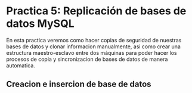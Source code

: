# Practica 5: Replicación de bases de datos MySQL

En esta practica veremos como hacer copias de seguridad de nuestras bases de datos y clonar informacion manualmente, asi como crear una estructura maestro-esclavo entre dos máquinas para poder hacer los procesos de copia y sincronizacion de bases de datos de manera automatica.

## Creacion e insercion de base de datos

